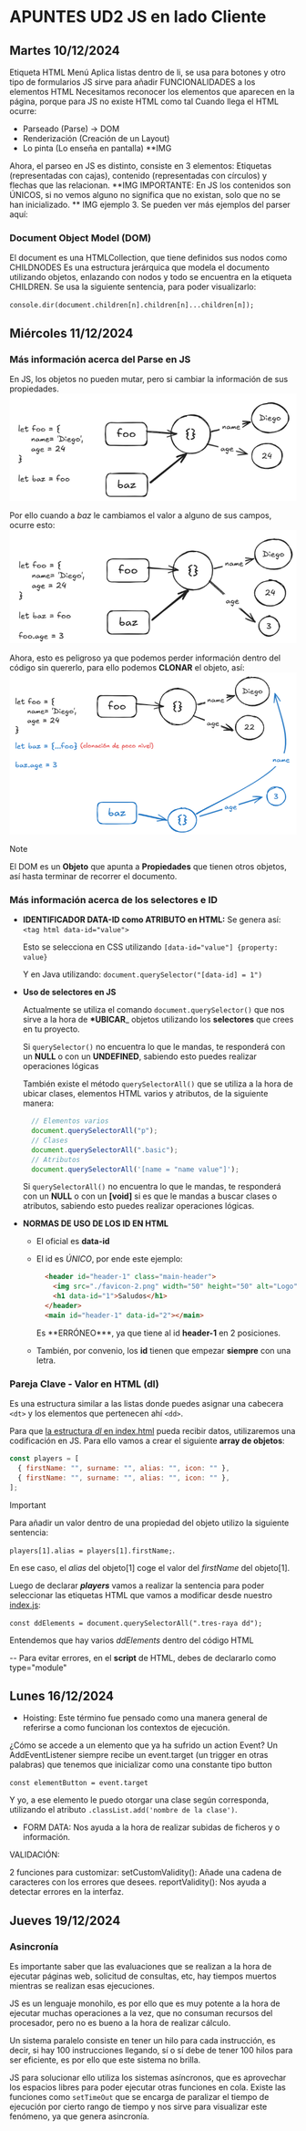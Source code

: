 # APUNTES UD2 JS en lado Cliente

## Martes 10/12/2024

Etiqueta HTML Menú
Aplica listas dentro de li, se usa para botones y otro tipo de formularios
JS sirve para añadir FUNCIONALIDADES a los elementos HTML
Necesitamos reconocer los elementos que aparecen en la página, porque para JS no existe HTML como tal
Cuando llega el HTML ocurre:

- Parseado (Parse) -> DOM
- Renderización (Creación de un Layout)
- Lo pinta (Lo enseña en pantalla)
  \*\*IMG

Ahora, el parseo en JS es distinto, consiste en 3 elementos: Etiquetas (representadas con cajas), contenido (representadas con círculos) y flechas que las relacionan.
**IMG
IMPORTANTE: En JS los contenidos son ÚNICOS, si no vemos alguno no significa que no existan, solo que no se han inicializado.
** IMG ejemplo 3.
Se pueden ver más ejemplos del parser aquí:

### Document Object Model (DOM)

El document es una HTMLCollection, que tiene definidos sus nodos como CHILDNODES
Es una estructura jerárquica que modela el documento utilizando objetos, enlazando con nodos y todo se encuentra en la etiqueta CHILDREN.
Se usa la siguiente sentencia, para poder visualizarlo:

`console.dir(document.children[n].children[n]...children[n]);`

## Miércoles 11/12/2024

### Más información acerca del Parse en JS

En JS, los objetos no pueden mutar, pero si cambiar la información de sus propiedades.
![foo_baz_1](./assets/imag1_11-12-2024.png "Baz = Foo")

Por ello cuando a _baz_ le cambiamos el valor a alguno de sus campos, ocurre esto:
![foo_baz_2](./assets/imag2_11-12-2024.png "Modificamos baz.age")

Ahora, esto es peligroso ya que podemos perder información dentro del código sin quererlo, para ello podemos **CLONAR** el objeto, así:
![clonar_foo_into_baz](./assets/imag3_11-12-2024.png "Clonación de bajo nivel")

> [!NOTE]
> El DOM es un **Objeto** que apunta a **Propiedades** que tienen otros objetos, así hasta terminar de recorrer el documento.

### Más información acerca de los selectores e ID

- **IDENTIFICADOR DATA-ID como ATRIBUTO en HTML:**
  Se genera así: `<tag html data-id="value">`

  Esto se selecciona en CSS utilizando
  `[data-id="value"] {property: value}`

  Y en Java utilizando:
  `document.querySelector("[data-id] = 1")`

- **Uso de selectores en JS**

  Actualmente se utiliza el comando `document.querySelector()` que nos sirve a la hora de **\*UBICAR**\_ objetos utilizando los **selectores** que crees en tu proyecto.

  Si `querySelector()` no encuentra lo que le mandas, te responderá con un **NULL** o con un **UNDEFINED**, sabiendo esto puedes realizar operaciones lógicas

  También existe el método `querySelectorAll()` que se utiliza a la hora de ubicar clases, elementos HTML varios y atributos, de la siguiente manera:

  ```Javascript
    // Elementos varios
    document.querySelectorAll("p");
    // Clases
    document.querySelectorAll(".basic");
    // Atributos
    document.querySelectorAll('[name = "name value"]');
  ```

  Si `querySelectorAll()` no encuentra lo que le mandas, te responderá con un **NULL** o con un **[void]** si es que le mandas a buscar clases o atributos, sabiendo esto puedes realizar operaciones lógicas.

- **NORMAS DE USO DE LOS ID EN HTML**

  - El oficial es **data-id**
  - El id es _ÚNICO_, por ende este ejemplo:

    ```HTML
      <header id="header-1" class="main-header">
        <img src="./favicon-2.png" width="50" height="50" alt="Logo" />
        <h1 data-id="1">Saludos</h1>
      </header>
      <main id="header-1" data-id="2"></main>
    ```

    Es \*\*ERRÓNEO\*\*\*, ya que tiene al id **header-1** en 2 posiciones.

  - También, por convenio, los **id** tienen que empezar **siempre** con una letra.

### Pareja Clave - Valor en HTML (dl)

Es una estructura similar a las listas donde puedes asignar una cabecera `<dt>` y los elementos que pertenecen ahí `<dd>`.

Para que [la estructura _dl_ en index.html](../web/index.html) pueda recibir datos, utilizaremos una codificación en JS. Para ello vamos a crear el siguiente **array de objetos**:

```JavaScript
const players = [
  { firstName: "", surname: "", alias: "", icon: "" },
  { firstName: "", surname: "", alias: "", icon: "" },
];
```

> [!IMPORTANT]
> Para añadir un valor dentro de una propiedad del objeto utilizo la siguiente sentencia:
>
> `players[1].alias = players[1].firstName;`.
>
> En ese caso, el _alias_ del objeto[1] coge el valor del _firstName_ del objeto[1].

Luego de declarar **_players_** vamos a realizar la sentencia para poder seleccionar las etiquetas HTML que vamos a modificar desde nuestro [index.js](../web/index.js "Index JS"):

`const ddElements = document.querySelectorAll(".tres-raya dd");`

Entendemos que hay varios _ddElements_ dentro del código HTML

-- Para evitar errores, en el **script** de HTML, debes de declararlo como type="module"

## Lunes 16/12/2024

- Hoisting: Este término fue pensado como una manera general de referirse a como funcionan los contextos de ejecución.

¿Cómo se accede a un elemento que ya ha sufrido un action Event? Un AddEventListener siempre recibe un event.target (un trigger en otras palabras) que tenemos que inicializar como una constante tipo button

`const elementButton = event.target`

Y yo, a ese elemento le puedo otorgar una clase según corresponda, utilizando el atributo `.classList.add('nombre de la clase')`.

- FORM DATA: Nos ayuda a la hora de realizar subidas de ficheros y o información.

VALIDACIÓN:

2 funciones para customizar:
setCustomValidity(): Añade una cadena de caracteres con los errores que desees.
reportValidity(): Nos ayuda a detectar errores en la interfaz.

## Jueves 19/12/2024

### Asincronía

Es importante saber que las evaluaciones que se realizan a la hora de ejecutar páginas web, solicitud de consultas, etc, hay tiempos muertos mientras se realizan esas ejecuciones.

JS es un lenguaje monohilo, es por ello que es muy potente a la hora de ejecutar muchas operaciones a la vez, que no consuman recursos del procesador, pero no es bueno a la hora de realizar cálculo.

Un sistema paralelo consiste en tener un hilo para cada instrucción, es decir, si hay 100 instrucciones llegando, sí o sí debe de tener 100 hilos para ser eficiente, es por ello que este sistema no brilla.

JS para solucionar ello utiliza los sistemas asíncronos, que es aprovechar los espacios libres para poder ejecutar otras funciones en cola. Existe las funciones como `setTimeOut` que se encarga de paralizar el tiempo de ejecución por cierto rango de tiempo y nos sirve para visualizar este fenómeno, ya que genera asincronía.

